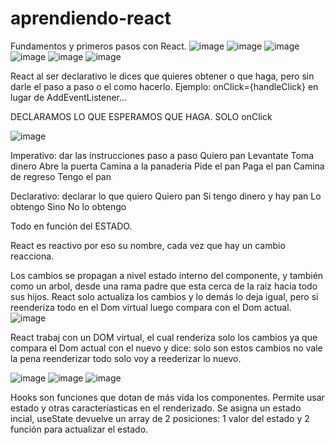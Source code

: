 # aprendiendo-react
Fundamentos y primeros pasos con React.
![image](https://github.com/user-attachments/assets/b8fcaf90-d8b6-4151-a39a-9d8383889f2c)
![image](https://github.com/user-attachments/assets/663bdef1-c9cb-4469-977f-b35caab2bd30)
![image](https://github.com/user-attachments/assets/4570a4eb-eccc-41dc-8343-c01689603e09)
![image](https://github.com/user-attachments/assets/6dc04d28-c30e-4932-b842-7fdc10659f4e)
![image](https://github.com/user-attachments/assets/2cd4b645-d2f1-48a2-a43f-5cd06be019fa)
![image](https://github.com/user-attachments/assets/1f05e6d4-1896-4762-bae4-b32a42d13898)

React al ser declarativo le dices que quieres obtener o que haga, pero sin darle el paso a paso o el como hacerlo.  Ejemplo: onClick={handleClick} en lugar de AddEventListener...

DECLARAMOS LO QUE ESPERAMOS QUE HAGA. SOLO onClick

![image](https://github.com/user-attachments/assets/f205f77b-df73-4699-9869-8d59ec0c9216)

Imperativo: dar las instrucciones paso a paso
  Quiero pan
    Levantate
    Toma dinero
    Abre la puerta
    Camina a la panaderia
    Pide el pan
    Paga el pan
    Camina de regreso
    Tengo el pan

Declarativo: declarar lo que quiero
  Quiero pan
    Si tengo dinero y hay pan
      Lo obtengo
    Sino
      No lo obtengo

Todo en función del ESTADO.

React es reactivo por eso su nombre, cada vez que hay un cambio reacciona.

Los cambios se propagan a nivel estado interno del componente, y también como un arbol, desde una rama padre que esta cerca de la raíz hacia todo sus hijos. React solo actualiza los cambios y lo demás lo deja igual, pero si reenderiza todo en el Dom virtual luego compara con el Dom actual.
![image](https://github.com/user-attachments/assets/762161b2-0a7e-4e8f-8736-62e49fc7d73e)

React trabaj con un DOM virtual, el cual renderiza solo los cambios ya que compara el Dom actual con el nuevo y dice: solo son estos cambios no vale la pena reenderizar todo solo voy a reederizar lo nuevo.

![image](https://github.com/user-attachments/assets/d628f9d3-7dac-43a5-9c6b-61698feba05f)
![image](https://github.com/user-attachments/assets/88613695-d586-40e8-b338-8f32f0402289)
![image](https://github.com/user-attachments/assets/6794743d-24fa-49de-b3d7-a47ad6f2f4b4)

Hooks son funciones que dotan de más vida los componentes. 
Permite usar estado y otras caracteríasticas en el renderizado.
Se asigna un estado incial, useState devuelve un array de 2 posiciones: 1 valor del estado y 2 función para actualizar el estado.
